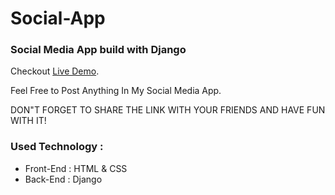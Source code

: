 # Social-App


### Social Media App build with Django 



Checkout [Live Demo](https://social-app.yamintawhid.repl.co/).

Feel Free to Post Anything In My Social Media App.

DON"T FORGET TO SHARE THE LINK WITH YOUR FRIENDS AND HAVE FUN WITH IT!   


### Used Technology :
* Front-End : HTML & CSS 
* Back-End :  Django 
